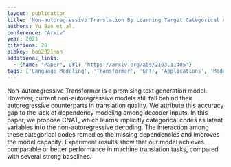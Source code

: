 ```yaml
---
layout: publication
title: 'Non-autoregressive Translation By Learning Target Categorical Codes'
authors: Yu Bao et al.
conference: "Arxiv"
year: 2021
citations: 26
bibkey: bao2021non
additional_links:
  - {name: "Paper", url: 'https://arxiv.org/abs/2103.11405'}
tags: ['Language Modeling', 'Transformer', 'GPT', 'Applications', 'Model Architecture', 'Pretraining Methods']
---
```

Non-autoregressive Transformer is a promising text generation model. However,
current non-autoregressive models still fall behind their autoregressive
counterparts in translation quality. We attribute this accuracy gap to the lack
of dependency modeling among decoder inputs. In this paper, we propose CNAT,
which learns implicitly categorical codes as latent variables into the
non-autoregressive decoding. The interaction among these categorical codes
remedies the missing dependencies and improves the model capacity. Experiment
results show that our model achieves comparable or better performance in
machine translation tasks, compared with several strong baselines.
